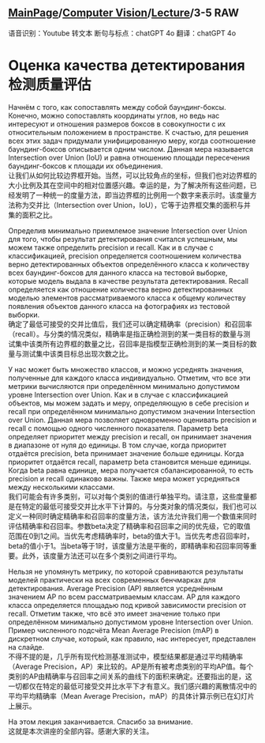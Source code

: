 ## [MainPage](../../index.md)/[Computer Vision](../README.md)/[Lecture](../Lecture.md)/3-5 RAW

语音识别：Youtube 转文本
断句与标点：chatGPT 4o
翻译：chatGPT 4o

# Оценка качества детектирования <br>检测质量评估

Начнём с того, как сопоставлять между собой баундинг-боксы. Конечно, можно сопоставлять координаты углов, но ведь нас интересуют и отношения размеров боксов в совокупности с их относительным положением в пространстве. К счастью, для решения всех этих задач придумали унифицированную меру, когда соотношение баундинг-боксов описывается одним числом. Данная мера называется Intersection over Union (IoU) и равна отношению площади пересечения баундинг-боксов к площади их объединения.  
让我们从如何比较边界框开始。当然，可以比较角点的坐标，但我们也对边界框的大小比例及其在空间中的相对位置感兴趣。幸运的是，为了解决所有这些问题，已经发明了一种统一的度量方法，即当边界框的比例用一个数字来表示时。该度量方法称为交并比（Intersection over Union，IoU），它等于边界框交集的面积与并集的面积之比。

Определив минимально приемлемое значение Intersection over Union для того, чтобы результат детектирования считался успешным, мы можем также определить precision и recall. Как и в случае с классификацией, precision определяется соотношением количества верно детектированных объектов определённого класса к количеству всех баундинг-боксов для данного класса на тестовой выборке, которые модель выдала в качестве результата детектирования. Recall определяется как отношение количества верно детектированных моделью элементов рассматриваемого класса к общему количеству появления объектов данного класса на фотографиях из тестовой выборки.  
确定了最低可接受的交并比值后，我们还可以确定精确率（precision）和召回率（recall）。与分类的情况类似，精确率是指正确检测到的某一类目标的数量与测试集中该类所有边界框的数量之比，召回率是指模型正确检测到的某一类目标的数量与测试集中该类目标总出现次数之比。

У нас может быть множество классов, и можно усреднять значения, полученные для каждого класса индивидуально. Отметим, что все эти метрики вычисляются при определённом минимально допустимом уровне Intersection over Union. Как и в случае с классификацией объектов, мы можем задать и меру, определяющую в себе precision и recall при определённом минимально допустимом значении Intersection over Union. Данная мера позволяет одновременно оценивать precision и recall с помощью одного численного показателя. Параметр beta определяет приоритет между precision и recall, он принимает значения в диапазоне от нуля до единицы. В том случае, когда приоритет отдаётся precision, beta принимает значение больше единицы. Когда приоритет отдаётся recall, параметр beta становится меньше единицы. Когда beta равна единице, мера получается сбалансированной, то есть precision и recall одинаково важны. Также мера может усредняться между несколькими классами.  
我们可能会有许多类别，可以对每个类别的值进行单独平均。请注意，这些度量都是在特定的最低可接受交并比水平下计算的。与分类对象的情况类似，我们也可以定义一种同时确定精确率和召回率的度量方法，该方法允许我们用一个数值来同时评估精确率和召回率。参数beta决定了精确率和召回率之间的优先级，它的取值范围在0到1之间。当优先考虑精确率时，beta的值大于1。当优先考虑召回率时，beta的值小于1。当beta等于1时，该度量方法是平衡的，即精确率和召回率同等重要。此外，该度量方法还可以在多个类别之间进行平均。

Нельзя не упомянуть метрику, по которой сравниваются результаты моделей практически на всех современных бенчмарках для детектирования. Average Precision (AP) является усреднённым значением AP по всем рассматриваемым классам. AP для каждого класса определяется площадью под кривой зависимости precision от recall. Отметим также, что всё это имеет значение только при определённом минимально допустимом уровне Intersection over Union. Пример численного подсчёта Mean Average Precision (mAP) в дискретном случае, который, как правило, нас интересует, представлен на слайде.  
不得不提的是，几乎所有现代检测基准测试中，模型结果都是通过平均精确率（Average Precision，AP）来比较的。AP是所有被考虑类别的平均AP值。每个类别的AP由精确率与召回率之间关系的曲线下的面积来确定。还要指出的是，这一切都仅在特定的最低可接受交并比水平下才有意义。我们感兴趣的离散情况中的平均平均精确率（Mean Average Precision，mAP）的具体计算示例已在幻灯片上展示。

На этом лекция заканчивается. Спасибо за внимание.  
这就是本次讲座的全部内容。感谢大家的关注。
